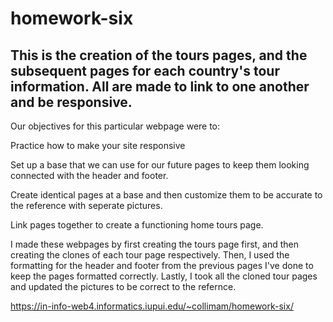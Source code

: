 # homework-six
## This is the creation of the tours pages, and the subsequent pages for each country's tour information. All are made to link to one another and be responsive.


Our objectives for this particular webpage were to:

Practice how to make your site responsive

Set up a base that we can use for our future pages to keep them looking connected with the header and footer.

Create identical pages at a base and then customize them to be accurate to the reference with seperate pictures. 

Link pages together to create a functioning home tours page.

I made these webpages by first creating the tours page first, and then creating the clones of each tour page respectively. Then, I used the formatting for the header and footer from the previous pages I've done to keep the pages formatted correctly. Lastly, I took all the cloned tour pages and updated the pictures to be correct to the refernce.

https://in-info-web4.informatics.iupui.edu/~collimam/homework-six/